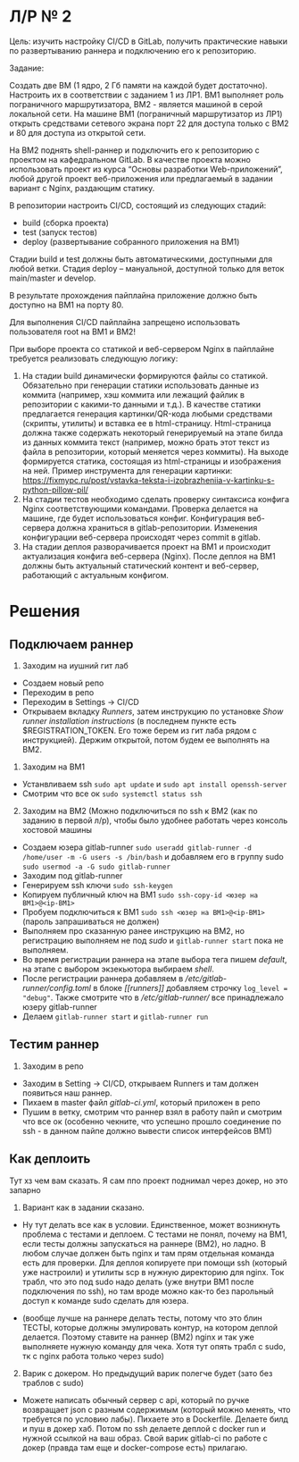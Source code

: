 # Л/Р № 2

Цель: изучить настройку CI/CD в GitLab, получить практические навыки по развертыванию раннера и подключению его к репозиторию.

Задание:

Cоздать две ВМ (1 ядро, 2 Гб памяти на каждой будет достаточно). Настроить их в соответствии с заданием 1 из ЛР1. ВМ1 выполняет роль пограничного маршрутизатора, ВМ2 - является машиной в серой локальной сети.
На машине ВМ1 (пограничный маршрутизатор из ЛР1) открыть средствами сетевого экрана порт 22 для доступа только с ВМ2 и 80 для доступа из открытой сети.

На ВМ2 поднять shell-раннер и подключить его к репозиторию с проектом на кафедральном GitLab.
В качестве проекта можно использовать проект из курса “Основы разработки Web-приложений”, любой другой проект веб-приложения или предлагаемый в задании вариант с Nginx, раздающим статику.

В репозитории настроить CI/CD, состоящий из следующих стадий:
- build (сборка проекта)
- test (запуск тестов)
- deploy (развертывание собранного приложения на ВМ1)

Стадии build и test должны быть автоматическими, доступными для любой ветки. Стадия deploy – мануальной, доступной только для веток main/master и develop.

В результате прохождения пайплайна приложение должно быть доступно на ВМ1 на порту 80.

Для выполнения CI/CD пайплайна запрещено использовать пользователя root на ВМ1 и ВМ2!

При выборе проекта со статикой и веб-сервером Nginx в пайплайне требуется реализовать следующую логику:
1. На стадии build динамически формируются файлы со статикой. Обязательно при генерации статики использовать данные из коммита (например, хэш коммита или лежащий файлик в репозитории с какими-то данными и т.д.). В качестве статики предлагается генерация картинки/QR-кода любыми средствами (скрипты, утилиты) и вставка ее в html-страницу. Html-страница должна также содержать некоторый генерируемый на этапе билда из данных коммита текст (например, можно брать этот текст из файла в репозитории, который меняется через коммиты). На выходе формируется статика, состоящая из html-страницы и изображения на ней. Пример инструмента для генерации картинки: https://fixmypc.ru/post/vstavka-teksta-i-izobrazheniia-v-kartinku-s-python-pillow-pil/
2. На стадии тестов необходимо сделать проверку синтаксиса конфига Nginx соответствующими командами. Проверка делается на машине, где будет использоваться конфиг. Конфигурация веб-сервера должна храниться в gitlab-репозитории. Изменения конфигурации веб-сервера происходят через commit в gitlab.
3. На стадии деплоя разворачивается проект на ВМ1 и происходит актуализация конфига веб-сервера (Nginx). После деплоя на ВМ1 должны быть актуальный статический контент и веб-сервер, работающий с актуальным конфигом.

# Решения

## Подключаем раннер
1. Заходим на иушний гит лаб
* Создаем новый репо
* Переходим в репо
* Переходим в Settings -> CI/CD
* Открываем вкладку *Runners*, затем инструкцию по установке *Show runner installation instructions* (в последнем пункте есть $REGISTRATION_TOKEN. Его тоже берем из гит лаба рядом с инструкцией). Держим открытой, потом будем ее выполнять на ВМ2.


1. Заходим на ВМ1 
* Устанвливаем ssh `sudo apt update` и `sudo apt install openssh-server`
* Смотрим что все ок `sudo systemctl status ssh`
<!-- * Устанавливаем докер `sudo apt install docker.io docker-compose`
* Добавляем вашего юзера группу docker  -->

2. Заходим на ВМ2 (Можно подключиться по ssh к ВМ2 (как по заданию в первой л/р), чтобы было удобнее работать через консоль хостовой машины
* Создаем юзера gitlab-runner `sudo useradd gitlab-runner -d /home/user -m -G users -s /bin/bash` и добавляем его в группу sudo `sudo usermod -a -G sudo gitlab-runner`
* Заходим под gitlab-runner
* Генерируем ssh ключи `sudo ssh-keygen`
* Копируем публичный ключ на ВМ1 `sudo ssh-copy-id <юзер на ВМ1>@<ip-ВМ1>`
* Пробуем подключиться к ВМ1 `sudo ssh <юзер на ВМ1>@<ip-ВМ1>` (пароль запрашиваться не должен)
* Выполняем про сказанную ранее инструкцию на ВМ2, но регистрацию выполняем не под *sudo* и `gitlab-runner start` пока не выполняем.
* Во время регистрации раннера на этапе выбора тега пишем *default*, на этапе с выбором экзекьютора выбираем *shell*.
* После регистрации раннера добавляем в */etc/gitlab-runner/config.toml* в блоке *[[runners]]* добавляем строчку `log_level = "debug"`. Также смотрите что в */etc/gitlab-runner/* все принадлежало юзеру gitlab-runner
* Делаем `gitlab-runner start` и `gitlab-runner run`

## Тестим раннер
1. Заходим в репо
* Заходим в Setting -> CI/CD, открываем Runners и там должен появиться наш раннер.
* Пихаем в master файл *gitlab-ci.yml*, который приложен в репо
* Пушим в ветку, смотрим что раннер взял в работу пайп и смотрим что все ок (особенно чекните, что успешно прошло соединение по ssh - в данном пайпе должно вывести список интерфейсов ВМ1)

## Как деплоить
Тут хз чем вам сказать. Я сам ппо проект поднимал через докер, но это запарно
1. Вариант как в задании сказано.
* Ну тут делать все как в условии. Единственное, может возникнуть проблема с тестами и деплоем. С тестами не понял, почему на ВМ1, если тесты должны запускаться на раннере (ВМ2), но ладно. В любом случае должен быть nginx и там прям отдельная команда есть для проверки. Для деплоя копируете при помощи ssh (который уже настроили) и утилиты scp  в нужную директорию для nginx. Ток трабл, что это под sudo надо делать (уже внутри ВМ1 после подключения по ssh), но там вроде можно как-то без парольный доступ к команде sudo сделать для юзера.

* (вообще лучше на раннере делать тесты, потому что это блин ТЕСТЫ, которые должны эмулировать контур, на котором деплой делается. Поэтому ставите на раннер (ВМ2) nginx и так уже выполняете нужную команду для чека. Хотя тут опять трабл с sudo, тк с nginx работа только через sudo)

2. Варик с докером. Но предыдущий варик полегче будет (зато без траблов с sudo)
* Можете написать обычный сервер с api, который по ручке возвращает json с разным содержимым (который можно менять, что требуется по условию лабы). Пихаете это в Dockerfile. Делаете билд и пуш в докер хаб. Потом по ssh делаете деплой с docker run и нужной ссылкой на ваш образ. Свой варик gitlab-ci по работе с докер (правда там еще и docker-compose есть) прилагаю.



<!-- 
Заходим на ВМ2.
Запускаем `sudo apt update` и устанавливаем docker `sudo apt install docker.io git curl build-essential`.
Добавляем юзера в группу `sudo usermod -aG docker gitlab-runner`.
Проверяем что все ок `groups gitlab-runner`.


`groups` смотрим что юзер добавился в группу
Создаем папку `mkdir gitlab-runner` и в ней *docker-compose* `touch docker-compose.yml`
Тут же создаем папки *data* и *config* `sudo mkdir data config`
В него пихаем содержимое docker-compose.yml из ветки.
Создаем *.env* и пихаем туда:
```
REGISTRATION_TOKEN=
CI_SERVER_URL=https://git.iu7.bmstu.ru
RUNNER_NAME=main
``` 

клюя для токена берем из гитлаба

делаем docker-compose up dind
docker-compose up runner
docker-compose up register -->